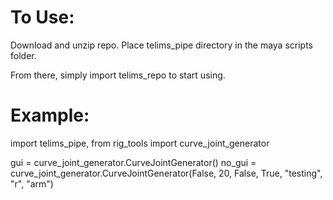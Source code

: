 # To Use:

Download and unzip repo.
Place telims_pipe directory in the maya scripts folder.

From there, simply import telims_repo to start using.

# Example:
import telims_pipe,
from rig_tools import curve_joint_generator

gui = curve_joint_generator.CurveJointGenerator()
no_gui = curve_joint_generator.CurveJointGenerator(False, 20, False, True, "testing", "r", "arm")
